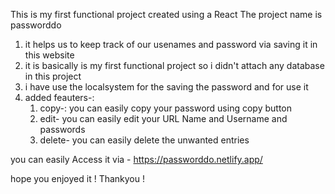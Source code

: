 This is my first functional project created using a React
The project name is passworddo 
1) it helps us to keep track of our usenames and password via saving it in this website 
2) it is  basically is my first functional project so i didn't attach any database in this project 
3) i have use the localsystem for the saving the password and for use it 
4) added feauters-:
   1. copy-: you can easily copy your password using  copy button 
   2. edit- you can easily edit your URL Name and Username and passwords 
   3. delete- you can easily delete the unwanted entries 

you can easily Access it via - https://passworddo.netlify.app/


hope you enjoyed it !
Thankyou !

